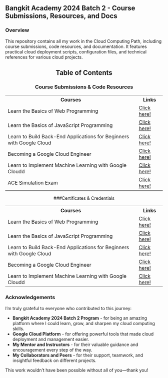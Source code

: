 
## Bangkit Academy 2024 Batch 2 - Course Submissions, Resources, and Docs

### Overview 

This repository contains all my work in the Cloud Computing Path, including course submissions, code resources, and documentation. It features practical cloud deployment scripts, configuration files, and technical references for various cloud projects.

<div align="center">

## Table of Contents

</div>

<div align="center">

### Course Submissions & Code Resources

<table>
  <tr>
    <th>Courses</th>
    <th>Links</th>
  </tr>
  <tr>
    <td>Learn the Basics of Web Programming</td>
    <td><a href="">Click here!</a></td>
  </tr>
  <tr>
    <td>Learn the Basics of JavaScript Programming</td>
    <td><a href="#">Click here!</a></td>
  </tr>
  <tr>
    <td>Learn to Build Back-End Applications for Beginners with Google Cloud</td>
    <td><a href="#">Click here!</a></td>
  </tr>
  <tr>
    <td>Becoming a Google Cloud Engineer</td>
    <td><a href="#">Click here!</a></td>
  </tr>
  <tr>
    <td>Learn to Implement Machine Learning with Google Cloudd</td>
    <td><a href="#">Click here!</a></td>
</tr>
<tr>
    <td>ACE Simulation Exam</td>
    <td><a href="#">Click here!</a></td>
</tr>
</table>

###Certificates & Credentials

<table>
  <tr>
    <th>Courses</th>
    <th>Links</th>
  </tr>
  <tr>
    <td>Learn the Basics of Web Programming</td>
    <td><a href="">Click here!</a></td>
  </tr>
  <tr>
    <td>Learn the Basics of JavaScript Programming</td>
    <td><a href="#">Click here!</a></td>
  </tr>
  <tr>
    <td>Learn to Build Back-End Applications for Beginners with Google Cloud</td>
    <td><a href="#">Click here!</a></td>
  </tr>
  <tr>
    <td>Becoming a Google Cloud Engineer</td>
    <td><a href="#">Click here!</a></td>
  </tr>
  <tr>
    <td>Learn to Implement Machine Learning with Google Cloudd</td>
    <td><a href="#">Click here!</a></td>
</tr>
</table>
</div>

### Acknowledgements


I’m truly grateful to everyone who contributed to this journey:

- **Bangkit Academy 2024 Batch 2 Program** - for being an amazing platform where I could learn, grow, and sharpen my cloud computing skills.
- **Google Cloud Platform** - for offering powerful tools that made cloud deployment and management easier.
- **My Mentor and Instructors** - for their valuable guidance and encouragement every step of the way.
- **My Collaborators and Peers** - for their support, teamwork, and insightful feedback on different projects.

This work wouldn’t have been possible without all of you—thank you!


